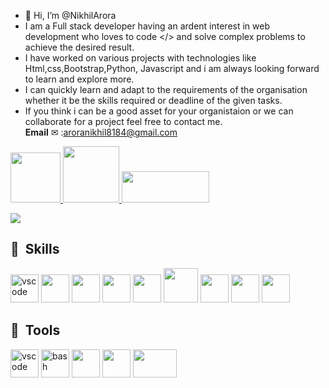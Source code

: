 - 👋 Hi, I’m @NikhilArora
- I am a Full stack developer having an ardent interest in web development who loves to code </> and solve complex problems to achieve the desired result.
- I have worked on various projects with technologies like Html,css,Bootstrap,Python, Javascript and i am always looking forward to learn and explore more.
- I can quickly learn and adapt to the requirements of the organisation whether it be the skills required or deadline of the given tasks. 
- If you think i can be a good asset for your organistaion or we can collaborate for a project feel free to contact me.  
**Email** ✉ :aroranikhil8184@gmail.com  

<p align="left" margin="50">
<a href="https://www.linkedin.com/in/nikhilarora6541b91a4/">
    <img src="https://www.vectorlogo.zone/logos/linkedin/linkedin-ar21.svg" width="80"   />         
</a>
<a href="mailto:aroranikhil8184@gmail.com ">
    <img src="https://www.vectorlogo.zone/logos/gmail/gmail-ar21.svg" width="90"  />         
</a>



<a href="https://nikhilarora-protfolio.netlify.app/">
    <img src="https://www.seekpng.com/png/detail/838-8389823_portfolio-calligraphy.png" width="140" height="50" />     
</a>
 </p> 


            


![](https://komarev.com/ghpvc/?username=NikhilArora5)


<h2> 🚀 &nbsp;Skills</h2>
<p align="left" margin="50">
  <img src="https://cdn.jsdelivr.net/gh/devicons/devicon/icons/git/git-original-wordmark.svg" alt="vscode" width="45" height="45" margin="50"  />
  <img src="https://cdn.jsdelivr.net/gh/devicons/devicon/icons/nodejs/nodejs-original-wordmark.svg" width="45" height="45" />
  <img src="https://cdn.jsdelivr.net/gh/devicons/devicon/icons/react/react-original-wordmark.svg" width="45" height="45" />
  <img src="https://cdn.jsdelivr.net/gh/devicons/devicon/icons/javascript/javascript-original.svg" width="45" height="45" />
  <img src="https://cdn.jsdelivr.net/gh/devicons/devicon/icons/mongodb/mongodb-original-wordmark.svg" width="45" height="45" />
  <img src="https://cdn.jsdelivr.net/gh/devicons/devicon/icons/tailwindcss/tailwindcss-original-wordmark.svg" width="55" height="55" />
  <img src="https://cdn.jsdelivr.net/gh/devicons/devicon/icons/socketio/socketio-original-wordmark.svg" width="45" height="45" />
  <img src="https://cdn.jsdelivr.net/gh/devicons/devicon/icons/html5/html5-plain-wordmark.svg" width="45" height="45" />
  <img src="https://cdn.jsdelivr.net/gh/devicons/devicon/icons/css3/css3-plain-wordmark.svg" width="45" height="45" />
  </p>    

<h2> 🚀 &nbsp;Tools</h2>
<p align="left">
<img src="https://cdn.jsdelivr.net/gh/devicons/devicon/icons/vscode/vscode-original.svg" alt="vscode" width="45" height="45"/>
<img src="https://cdn.jsdelivr.net/gh/devicons/devicon/icons/bash/bash-original.svg" alt="bash" width="45" height="45"/>
<img src="https://cdn.jsdelivr.net/gh/devicons/devicon/icons/jira/jira-original-wordmark.svg" width="45" height="45" />
<img src="https://cdn.jsdelivr.net/gh/devicons/devicon/icons/jenkins/jenkins-original.svg" width="45" height="45" />
<img src="https://www.vectorlogo.zone/logos/getpostman/getpostman-ar21.svg" width="70" height="45" />
          
          
          
</p>

<!---
NikhilArora5/NikhilArora5 is a ✨ special ✨ repository because its `README.md` (this file) appears on your GitHub profile.
You can click the Preview link to take a look at your changes.
--->

